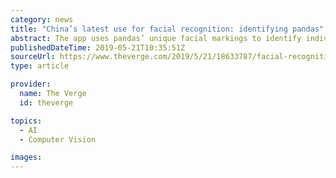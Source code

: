 ```yaml
---
category: news
title: "China’s latest use for facial recognition: identifying pandas"
abstract: The app uses pandas’ unique facial markings to identify individual animals
publishedDateTime: 2019-05-21T10:35:51Z
sourceUrl: https://www.theverge.com/2019/5/21/18633787/facial-recognition-app-panda-china-chengdu-conservation
type: article

provider:
  name: The Verge
  id: theverge

topics:
  - AI
  - Computer Vision

images:
---
```

